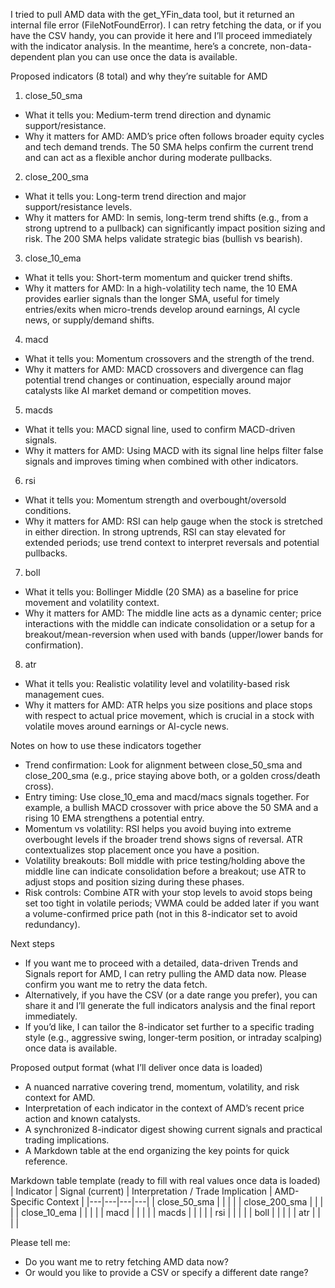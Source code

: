 I tried to pull AMD data with the get_YFin_data tool, but it returned an internal file error (FileNotFoundError). I can retry fetching the data, or if you have the CSV handy, you can provide it here and I’ll proceed immediately with the indicator analysis. In the meantime, here’s a concrete, non-data-dependent plan you can use once the data is available.

Proposed indicators (8 total) and why they’re suitable for AMD
1) close_50_sma
- What it tells you: Medium-term trend direction and dynamic support/resistance.
- Why it matters for AMD: AMD’s price often follows broader equity cycles and tech demand trends. The 50 SMA helps confirm the current trend and can act as a flexible anchor during moderate pullbacks.

2) close_200_sma
- What it tells you: Long-term trend direction and major support/resistance levels.
- Why it matters for AMD: In semis, long-term trend shifts (e.g., from a strong uptrend to a pullback) can significantly impact position sizing and risk. The 200 SMA helps validate strategic bias (bullish vs bearish).

3) close_10_ema
- What it tells you: Short-term momentum and quicker trend shifts.
- Why it matters for AMD: In a high-volatility tech name, the 10 EMA provides earlier signals than the longer SMA, useful for timely entries/exits when micro-trends develop around earnings, AI cycle news, or supply/demand shifts.

4) macd
- What it tells you: Momentum crossovers and the strength of the trend.
- Why it matters for AMD: MACD crossovers and divergence can flag potential trend changes or continuation, especially around major catalysts like AI market demand or competition moves.

5) macds
- What it tells you: MACD signal line, used to confirm MACD-driven signals.
- Why it matters for AMD: Using MACD with its signal line helps filter false signals and improves timing when combined with other indicators.

6) rsi
- What it tells you: Momentum strength and overbought/oversold conditions.
- Why it matters for AMD: RSI can help gauge when the stock is stretched in either direction. In strong uptrends, RSI can stay elevated for extended periods; use trend context to interpret reversals and potential pullbacks.

7) boll
- What it tells you: Bollinger Middle (20 SMA) as a baseline for price movement and volatility context.
- Why it matters for AMD: The middle line acts as a dynamic center; price interactions with the middle can indicate consolidation or a setup for a breakout/mean-reversion when used with bands (upper/lower bands for confirmation).

8) atr
- What it tells you: Realistic volatility level and volatility-based risk management cues.
- Why it matters for AMD: ATR helps you size positions and place stops with respect to actual price movement, which is crucial in a stock with volatile moves around earnings or AI-cycle news.

Notes on how to use these indicators together
- Trend confirmation: Look for alignment between close_50_sma and close_200_sma (e.g., price staying above both, or a golden cross/death cross).
- Entry timing: Use close_10_ema and macd/macs signals together. For example, a bullish MACD crossover with price above the 50 SMA and a rising 10 EMA strengthens a potential entry.
- Momentum vs volatility: RSI helps you avoid buying into extreme overbought levels if the broader trend shows signs of reversal. ATR contextualizes stop placement once you have a position.
- Volatility breakouts: Boll middle with price testing/holding above the middle line can indicate consolidation before a breakout; use ATR to adjust stops and position sizing during these phases.
- Risk controls: Combine ATR with your stop levels to avoid stops being set too tight in volatile periods; VWMA could be added later if you want a volume-confirmed price path (not in this 8-indicator set to avoid redundancy).

Next steps
- If you want me to proceed with a detailed, data-driven Trends and Signals report for AMD, I can retry pulling the AMD data now. Please confirm you want me to retry the data fetch.
- Alternatively, if you have the CSV (or a date range you prefer), you can share it and I’ll generate the full indicators analysis and the final report immediately.
- If you’d like, I can tailor the 8-indicator set further to a specific trading style (e.g., aggressive swing, longer-term position, or intraday scalping) once data is available.

Proposed output format (what I’ll deliver once data is loaded)
- A nuanced narrative covering trend, momentum, volatility, and risk context for AMD.
- Interpretation of each indicator in the context of AMD’s recent price action and known catalysts.
- A synchronized 8-indicator digest showing current signals and practical trading implications.
- A Markdown table at the end organizing the key points for quick reference.

Markdown table template (ready to fill with real values once data is loaded)
| Indicator | Signal (current) | Interpretation / Trade Implication | AMD-Specific Context |
|---|---|---|---|
| close_50_sma | | | |
| close_200_sma | | | |
| close_10_ema | | | |
| macd | | | |
| macds | | | |
| rsi | | | |
| boll | | | |
| atr | | | |

Please tell me:
- Do you want me to retry fetching AMD data now?
- Or would you like to provide a CSV or specify a different date range?